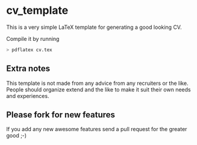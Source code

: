 # cv_template

This is a very simple LaTeX template for generating a good looking CV.

Compile it by running

```bash
> pdflatex cv.tex
```

## Extra notes

This template is not made from any advice from any recruiters or the like.
People should organize extend and the like to make it suit their own needs
and experiences.

## Please fork for new features

If you add any new awesome features send a pull request for the greater good ;-)